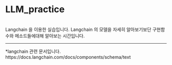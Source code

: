 # LLM_practice
<br>
Langchain 을 이용한 실습입니다. Langchain 의 모델을 자세히 알아보기보단 구현함수와 메소드들에대해 알아보는 시간입니다.<br>

<hr>
*langchain 관련 문서입니다.
https://docs.langchain.com/docs/components/schema/text

